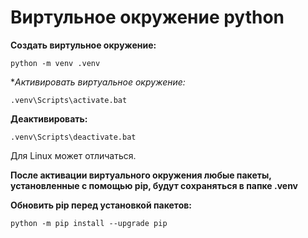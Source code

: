 # Виртульное окружение python

**Создать виртульное окружение:**  

    python -m venv .venv
    
**Активировать виртуальное окружение:*

    .venv\Scripts\activate.bat

**Деактивировать:**

    .venv\Scripts\deactivate.bat

Для Linux может отличаться.

**После активации виртуального окружения любые пакеты, установленные с помощью pip, будут сохраняться в папке .venv**

**Обновить pip перед установкой пакетов:**

    python -m pip install --upgrade pip
